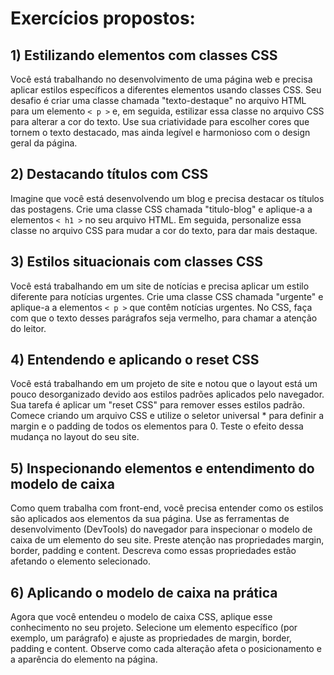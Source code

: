 # Exercícios propostos:

## 1) Estilizando elementos com classes CSS

Você está trabalhando no desenvolvimento de uma página web e precisa aplicar estilos específicos a diferentes elementos usando classes CSS. Seu desafio é criar uma classe chamada "texto-destaque" no arquivo HTML para um elemento <code>< p ></code> e, em seguida, estilizar essa classe no arquivo CSS para alterar a cor do texto. Use sua criatividade para escolher cores que tornem o texto destacado, mas ainda legível e harmonioso com o design geral da página.

## 2) Destacando títulos com CSS

Imagine que você está desenvolvendo um blog e precisa destacar os títulos das postagens. Crie uma classe CSS chamada "titulo-blog" e aplique-a a elementos <code>< h1 ></code> no seu arquivo HTML. Em seguida, personalize essa classe no arquivo CSS para mudar a cor do texto, para dar mais destaque.

## 3) Estilos situacionais com classes CSS

Você está trabalhando em um site de notícias e precisa aplicar um estilo diferente para notícias urgentes. Crie uma classe CSS chamada "urgente" e aplique-a a elementos <code>< p ></code> que contêm notícias urgentes. No CSS, faça com que o texto desses parágrafos seja vermelho, para chamar a atenção do leitor.

## 4) Entendendo e aplicando o reset CSS

Você está trabalhando em um projeto de site e notou que o layout está um pouco desorganizado devido aos estilos padrões aplicados pelo navegador. Sua tarefa é aplicar um "reset CSS" para remover esses estilos padrão. Comece criando um arquivo CSS e utilize o seletor universal * para definir a margin e o padding de todos os elementos para 0. Teste o efeito dessa mudança no layout do seu site.

## 5) Inspecionando elementos e entendimento do modelo de caixa

Como quem trabalha com front-end, você precisa entender como os estilos são aplicados aos elementos da sua página. Use as ferramentas de desenvolvimento (DevTools) do navegador para inspecionar o modelo de caixa de um elemento do seu site. Preste atenção nas propriedades margin, border, padding e content. Descreva como essas propriedades estão afetando o elemento selecionado.

## 6) Aplicando o modelo de caixa na prática

Agora que você entendeu o modelo de caixa CSS, aplique esse conhecimento no seu projeto. Selecione um elemento específico (por exemplo, um parágrafo) e ajuste as propriedades de margin, border, padding e content. Observe como cada alteração afeta o posicionamento e a aparência do elemento na página.